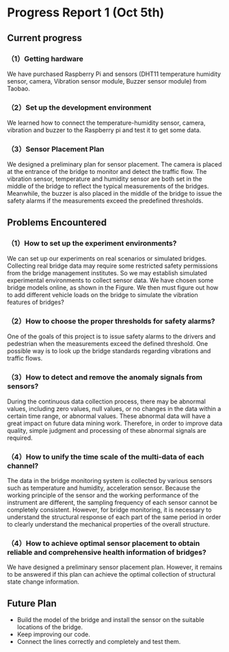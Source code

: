 # Progress Report 1 (Oct 5th)


## Current progress

### （1）Getting hardware
We have purchased Raspberry Pi and sensors (DHT11 temperature humidity sensor, camera, Vibration sensor module, Buzzer sensor module) from Taobao.

### （2）Set up the development environment
We learned how to connect the temperature-humidity sensor, camera, vibration and buzzer to the Raspberry pi and test it to get some data.

### （3）Sensor Placement Plan
We designed a preliminary plan for sensor placement. The camera is placed at the entrance of the bridge to monitor and detect the traffic flow. The vibration sensor, temperature and humidity sensor are both set in the middle of the bridge to reflect the typical measurements of the bridges. Meanwhile, the buzzer is also placed in the middle of the bridge to issue the safety alarms if the measurements exceed the predefined thresholds.

## Problems Encountered

### （1）How to set up the experiment environments?
We can set up our experiments on real scenarios or simulated bridges. Collecting real bridge data may require some restricted safety permissions from the bridge management institutes. So we may establish simulated experimental environments to collect sensor data. We have chosen some bridge models online, as shown in the Figure. We then must figure out how to add different vehicle loads on the bridge to simulate the vibration features of bridges?

### （2）How to choose the proper thresholds for safety alarms?
One of the goals of this project is to issue safety alarms to the drivers and pedestrian when the measurements exceed the defined threshold. One possible way is to look up the bridge standards regarding vibrations and traffic flows.

### （3）How to detect and remove the anomaly signals from sensors?
During the continuous data collection process, there may be abnormal values, including zero values, null values, or no changes in the data within a certain time range, or abnormal values. These abnormal data will have a great impact on future data mining work. Therefore, in order to improve data quality, simple judgment and processing of these abnormal signals are required.

### （4）How to unify the time scale of the multi-data of each channel?
The data in the bridge monitoring system is collected by various sensors such as temperature and humidity, acceleration sensor. Because the working principle of the sensor and the working performance of the instrument are different, the sampling frequency of each sensor cannot be completely consistent. However, for bridge monitoring, it is necessary to understand the structural response of each part of the same period in order to clearly understand the mechanical properties of the overall structure.

### （4）How to achieve optimal sensor placement to obtain reliable and comprehensive health information of bridges?
We have designed a preliminary sensor placement plan. However, it remains to be answered if this plan can achieve the optimal collection of structural state change information.

## Future Plan
- Build the model of the bridge and install the sensor on the suitable locations of the bridge.
- Keep improving our code.
- Connect the lines correctly and completely and test them.

